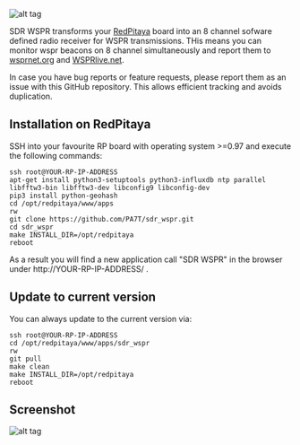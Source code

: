 ![alt tag](https://raw.githubusercontent.com/PA7T/sdr_wspr/master/info/icon.png)

SDR WSPR transforms your [RedPitaya](http://redpitaya.com/) board into an 8 channel sofware defined radio receiver for WSPR transmissions. THis means you can monitor wspr beacons on 8 channel simultaneously and report them to [wsprnet.org](http://wsprnet.org/) and [WSPRlive.net](https://wsprlive.net/).

In case you have bug reports or feature requests, please report them as an issue with this GitHub repository. This allows efficient tracking and avoids duplication.

## Installation on RedPitaya
SSH into your favourite RP board with operating system >=0.97 and execute the following commands:
```shell
ssh root@YOUR-RP-IP-ADDRESS
apt-get install python3-setuptools python3-influxdb ntp parallel libfftw3-bin libfftw3-dev libconfig9 libconfig-dev
pip3 install python-geohash
cd /opt/redpitaya/www/apps
rw
git clone https://github.com/PA7T/sdr_wspr.git
cd sdr_wspr
make INSTALL_DIR=/opt/redpitaya
reboot
```
As a result you will find a new application call "SDR WSPR" in the browser under http://YOUR-RP-IP-ADDRESS/ .

## Update to current version
You can always update to the current version via:
```shell
ssh root@YOUR-RP-IP-ADDRESS
cd /opt/redpitaya/www/apps/sdr_wspr
rw
git pull
make clean
make INSTALL_DIR=/opt/redpitaya
reboot
```
## Screenshot
![alt tag](https://raw.githubusercontent.com/PA7T/sdr_wspr/master/info/screenshot.png)

